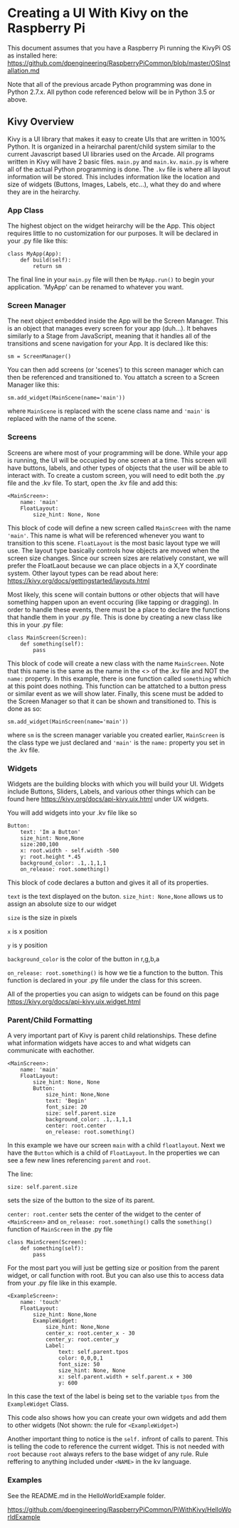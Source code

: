 # Creating a UI With Kivy on the Raspberry Pi

This document assumes that you have a Raspberry Pi running the KivyPi OS as installed here: https://github.com/dpengineering/RaspberryPiCommon/blob/master/OSInstallation.md

Note that all of the previous arcade Python programming was done in Python 2.7.x. All python code referenced below will be in Python 3.5 or above.

## Kivy Overview
Kivy is a UI library that makes it easy to create UIs that are written in 100% Python. It is organized in a heirarchal parent/child system similar to the current Javascript based UI libraries used on the Arcade. All programs written in Kivy will have 2 basic files. ```main.py``` and ```main.kv```. ```main.py``` is where all of the actual Python programming is done. The ```.kv``` file is where all layout information will be stored. This includes information like the location and size of widgets (Buttons, Images, Labels, etc...), what they do and where they are in the heirarchy. 

### App Class

The highest object on the widget heirarchy will be the App. This object requires little to no customization for our purposes. It will be declared in your .py file like this:
```
class MyApp(App):
    def build(self):
        return sm
```

The final line in your ```main.py``` file will then be ```MyApp.run()``` to begin your application. 'MyApp' can be renamed to whatever you want.

### Screen Manager

The next object embedded inside the App will be the Screen Manager. This is an object that manages every screen for your app (duh...). It behaves similarly to a Stage from JavaScript, meaning that it handles all of the transitions and scene navigation for your App. It is declared like this:
```
sm = ScreenManager()
```
You can then add screens (or 'scenes') to this screen manager which can then be referenced and transitioned to. You attatch a screen to a Screen Manager like this:
```
sm.add_widget(MainScene(name='main'))
```
where ```MainScene``` is replaced with the scene class name and ```'main'``` is replaced with the name of the scene. 

### Screens

Screens are where most of your programming will be done. While your app is running, the UI will be occupied by one screen at a time. This screen will have buttons, labels, and other types of objects that the user will be able to interact with. To create a custom screen, you will need to edit both the .py file and the .kv file. To start, open the .kv file and add this:
```
<MainScreen>:   
    name: 'main'
    FloatLayout:
        size_hint: None, None  
```
This block of code will define a new screen called ```MainScreen``` with the name ```'main'```. This name is what will be referenced whenever you want to transition to this scene. ```FloatLayout``` is the most basic layout type we will use. The layout type basically controls how objects are moved when the screen size changes. Since our screen sizes are relatively constant, we will prefer the FloatLaout because we can place objects in a X,Y coordinate system. Other layout types can be read about here: https://kivy.org/docs/gettingstarted/layouts.html

Most likely, this scene will contain buttons or other objects that will have something happen upon an event occuring (like tapping or dragging). In order to handle these events, there must be a place to declare the functions that handle them in your .py file. This is done by creating a new class like this in your .py file:

```
class MainScreen(Screen): 
    def something(self):
        pass
```
This block of code will create a new class with the name ```MainScreen```. Note that this name is the same as the name in the <> of the .kv file and NOT the ```name:``` property. In this example, there is one function called ```something``` which at this point does nothing. This function can be attatched to a button press or similar event as we will show later.
Finally, this scene must be added to the Screen Manager so that it can be shown and transitioned to. This is done as so:
```
sm.add_widget(MainScreen(name='main')) 
```
where ```sm``` is the screen manager variable you created earlier, ```MainScreen``` is the class type we just declared and ```'main'``` is the ```name:``` property you set in the .kv file.

### Widgets

Widgets are the building blocks with which you will build your UI. Widgets include Buttons, Sliders, Labels, and various other things which can be found here https://kivy.org/docs/api-kivy.uix.html under UX widgets. 

You will add widgets into your .kv file like so

```
Button:
    text: 'Im a Button'
    size_hint: None,None
    size:200,100
    x: root.width - self.width -500
    y: root.height *.45
    background_color: .1,.1,1,1
    on_release: root.something()
 ```
 This block of code declares a button and gives it all of its properties.
 
 ```text``` is the text displayed on the buton.
 ```size_hint: None,None``` allows us to assign an absolute size to our widget
 
 ```size``` is the size in pixels
 
 ```x``` is x position
 
 ```y``` is y position
 
 ```background_color``` is the color of the button in r,g,b,a
 
 ```on_release: root.something()``` is how we tie a function to the button. This function is declared in your .py file under the class for this screen. 
 
All of the properties you can asign to widgets can be found on this page https://kivy.org/docs/api-kivy.uix.widget.html

### Parent/Child Formatting

A very important part of Kivy is parent child relationships. These define what information widgets have acces to and what widgets can communicate with eachother. 

```
<MainScreen>:
    name: 'main'
    FloatLayout:
        size_hint: None, None 
        Button:
            size_hint: None,None
            text: 'Begin'
            font_size: 20
            size: self.parent.size
            background_color: .1,.1,1,1
            center: root.center
            on_release: root.something()
```            

In this example we have our screen ```main``` with a child ```floatlayout```. Next we have the ```Button``` which is a child of ```FloatLayout```. In the properties we can see a few new lines referencing ```parent``` and ```root```.

The line:

```
size: self.parent.size
```
sets the size of the button to the size of its parent. 

```center: root.center``` sets the center of the widget to the center of ```<MainScreen>``` and ```on_release: root.something()``` calls the ```something()``` function of ```MainScreen``` in the .py file

```
class MainScreen(Screen): 
    def something(self):
        pass
```

For the most part you will just be getting size or position from the parent  widget, or call function with root. But you can also use this to access data from your .py file like in this example.

```
<ExampleScreen>:
    name: 'touch' 
    FloatLayout:
        size_hint: None,None
        ExampleWidget:
            size_hint: None,None
            center_x: root.center_x - 30
            center_y: root.center_y
            Label:
                text: self.parent.tpos
                color: 0,0,0,1
                font_size: 50
                size_hint: None, None
                x: self.parent.width + self.parent.x + 300
                y: 600
```          
In this case the text of the label is being set to the variable ```tpos``` from the ```ExampleWidget``` Class.

This code also shows how you can create your own widgets and add them to other widgets (Not shown: the rule for ```<ExampleWidget>```)

Another important thing to notice is the ```self.``` infront of calls to parent. This is telling the code to reference the current widget. This is not needed with ```root``` because ```root``` always refers to the base widget of any rule. Rule reffering to anything included under ```<NAME>``` in the kv language.


### Examples

See the README.md in the HelloWorldExample folder.

https://github.com/dpengineering/RaspberryPiCommon/PiWithKivy/HelloWorldExample

